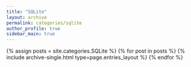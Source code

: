 ```yaml
---
title: "SQLite"
layout: archive
permalink: categories/sqlite
author_profile: true
sidebar_main: true
---
```



{% assign posts = site.categories.SQLite %}
{% for post in posts %} {% include archive-single.html type=page.entries_layout %} {% endfor %}